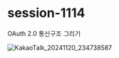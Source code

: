 # session-1114
OAuth 2.0 통신구조 그리기

![KakaoTalk_20241120_234738587](https://github.com/user-attachments/assets/2a34181e-221b-4db0-9b3c-41f11ffd1c83)
